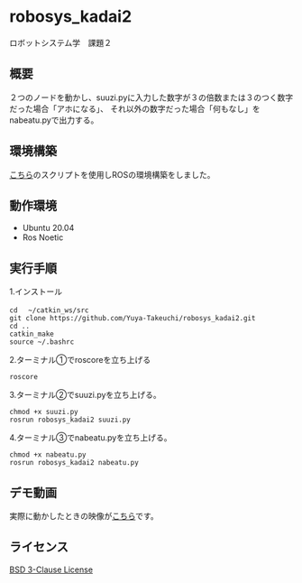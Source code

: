# robosys_kadai2
ロボットシステム学　課題２

## 概要
２つのノードを動かし、suuzi.pyに入力した数字が３の倍数または３のつく数字だった場合「アホになる」、  それ以外の数字だった場合「何もなし」をnabeatu.pyで出力する。


## 環境構築
[こちら](https://github.com/ryuichiueda/ros_setup_scripts_Ubuntu20.04_desktop)のスクリプトを使用しROSの環境構築をしました。


## 動作環境
- Ubuntu 20.04
- Ros Noetic

## 実行手順

1.インストール
```
cd　 ~/catkin_ws/src
git clone https://github.com/Yuya-Takeuchi/robosys_kadai2.git
cd ..
catkin_make
source ~/.bashrc
```
2.ターミナル①でroscoreを立ち上げる
```
roscore
```
3.ターミナル②でsuuzi.pyを立ち上げる。
```
chmod +x suuzi.py
rosrun robosys_kadai2 suuzi.py
```
4.ターミナル③でnabeatu.pyを立ち上げる。
```
chmod +x nabeatu.py
rosrun robosys_kadai2 nabeatu.py
```


## デモ動画
実際に動かしたときの映像が[こちら](https://youtu.be/Aa_mUcEzrWc)です。

## ライセンス
[BSD 3-Clause License](https://github.com/Yuya-Takeuchi/robosys_kadai2/blob/main/LICENSE)
